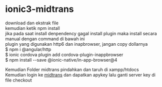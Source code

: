 # ionic3-midtrans

download dan ekstrak file<br />
kemudian ketik npm install<br />
jika pada saat install denpendency gagal install plugin maka install secara manual dengan command di bawah ini<br />
plugin yang digunakan http6 dan inapbrowser, jangan copy dollarnya<br />
$ npm i @angular/http<br />
$ ionic cordova plugin add cordova-plugin-inappbrowser<br />
$ npm install --save @ionic-native/in-app-browser@4<br />

Kemudian Folder midtrans pindahkan dan taruh di xampp/htdocs<br/>
Kemudian login ke <a href='https://midtrans.com/'>midtrans</a> dan dapatkan apykey lalu ganti server key di file checkout
